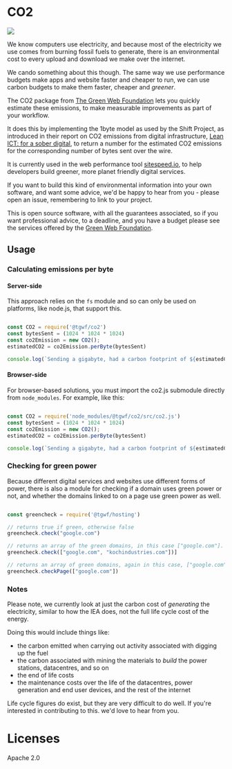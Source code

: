 # CO2

<img src="https://github.com/thegreenwebfoundation/co2.js/actions/workflows/unittests.yml/badge.svg" />


We know computers use electricity, and because most of the electricity we use comes from burning fossil fuels to generate, there is an environmental cost to every upload and download we make over the internet.

We cando something about this though. The same way we use performance budgets make apps and website faster and cheaper to run, we can use carbon budgets to make them faster, cheaper and _greener_.

The CO2 package from [The Green Web Foundation][tgwf] lets you quickly estimate these emissions, to make measurable improvements as part of your workflow.

It does this by implementing the 1byte model as used by the Shift Project, as introduced in their report on CO2 emissions from digital infrastructure, [Lean ICT: for a sober digital][soberDigital], to return a number for the estimated CO2 emissions for the corresponding number of bytes sent over the wire.

It is currently used in the web performance tool [sitespeed.io][], to help developers build greener, more planet friendly digital services.

If you want to build this kind of environmental information into your own software, and want some advice, we'd be happy to hear from you - please open an issue, remembering to link to your project.

This is open source software, with all the guarantees associated, so if you want professional advice, to a deadline, and you have a budget please see the services offered by the [Green Web Foundation][tgwf-services].

[soberDigital]: https://theshiftproject.org/en/lean-ict-2/
[sitespeed.io]: https://sitespeed.io/
[tgwf]: https://www.thegreenwebfoundation.org/
[tgwf-services]: https://www.thegreenwebfoundation.org/services/


## Usage 

### Calculating emissions per byte

#### Server-side

This approach relies on the `fs` module and so can only be used on platforms, like node.js, that support this.

```js

const CO2 = require('@tgwf/co2')
const bytesSent = (1024 * 1024 * 1024)
const co2Emission = new CO2();
estimatedCO2 = co2Emission.perByte(bytesSent)

console.log(`Sending a gigabyte, had a carbon footprint of ${estimatedCO2.toFixed(3)} grams of CO2`)

```

#### Browser-side

For browser-based solutions, you must import the co2.js submodule directly from `node_modules`. For example, like this:

```js

const CO2 = require('node_modules/@tgwf/co2/src/co2.js')
const bytesSent = (1024 * 1024 * 1024)
const co2Emission = new CO2();
estimatedCO2 = co2Emission.perByte(bytesSent)

console.log(`Sending a gigabyte, had a carbon footprint of ${estimatedCO2.toFixed(3)} grams of CO2`)

```

### Checking for green power

Because different digital services and websites use different forms of power, there is also a module for checking if a domain uses green power or not, and whether the domains linked to on a page use green power as well.

```js

const greencheck = require('@tgwf/hosting')

// returns true if green, otherwise false
greencheck.check("google.com")

// returns an array of the green domains, in this case ["google.com"].
greencheck.check(["google.com", "kochindustries.com"])]

// returns an array of green domains, again in this case, ["google.com"]
greencheck.checkPage(["google.com"])

```

### Notes

Please note, we currently look at just the carbon cost of _generating_ the electricity, similar to how the IEA does, not the full life cycle cost of the energy.

Doing this would include things like:

- the carbon emitted when carrying out activity associated with digging up the fuel
- the carbon associated with mining the materials to _build_ the power stations, datacentres, and so on
- the end of life costs
- the maintenance costs over the life of the datacentres, power generation and end user devices, and the rest of the internet

Life cycle figures do exist, but they are very difficult to do well. If you're interested in contributing to this. we'd love to hear from you.


# Licenses

Apache 2.0

